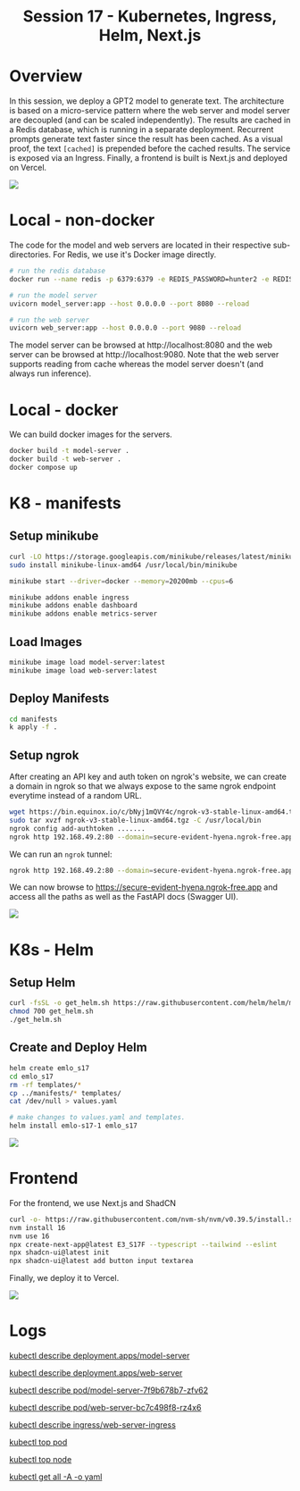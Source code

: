 <div align="center">

# Session 17 - Kubernetes, Ingress, Helm, Next.js

</div>

# Overview
In this session, we deploy a GPT2 model to generate text. The architecture is based on a micro-service pattern where the web server and model server are decoupled (and can be scaled independently). The results are cached in a Redis database, which is running in a separate deployment. Recurrent prompts generate text faster since the result has been cached. As a visual proof, the text `[cached]` is prepended before the cached results. The service is exposed via an Ingress. Finally, a frontend is built is Next.js and deployed on Vercel.

![](./architecture.svg)

# Local - non-docker

The code for the model and web servers are located in their respective sub-directories. For Redis, we use it's Docker image directly.

```bash
# run the redis database
docker run --name redis -p 6379:6379 -e REDIS_PASSWORD=hunter2 -e REDIS_PORT=6379 --restart always redis:7.2.1

# run the model server
uvicorn model_server:app --host 0.0.0.0 --port 8080 --reload

# run the web server
uvicorn web_server:app --host 0.0.0.0 --port 9080 --reload
```

The model server can be browsed at http://localhost:8080 and the web server can be browsed at http://localhost:9080. Note that the web server supports reading from cache whereas the model server doesn't (and always run inference).

# Local - docker
We can build docker images for the servers.
```bash
docker build -t model-server .
docker build -t web-server .
docker compose up
```

# K8 - manifests

## Setup minikube
```bash
curl -LO https://storage.googleapis.com/minikube/releases/latest/minikube-linux-amd64
sudo install minikube-linux-amd64 /usr/local/bin/minikube

minikube start --driver=docker --memory=20200mb --cpus=6

minikube addons enable ingress
minikube addons enable dashboard
minikube addons enable metrics-server
```

## Load Images

```bash
minikube image load model-server:latest
minikube image load web-server:latest
```

## Deploy Manifests
```bash
cd manifests
k apply -f .
```


## Setup ngrok
After creating an API key and auth token on ngrok's website, we can create a domain in ngrok so that we always expose to the same ngrok endpoint everytime instead of a random URL.

```bash
wget https://bin.equinox.io/c/bNyj1mQVY4c/ngrok-v3-stable-linux-amd64.tgz
sudo tar xvzf ngrok-v3-stable-linux-amd64.tgz -C /usr/local/bin
ngrok config add-authtoken .......
ngrok http 192.168.49.2:80 --domain=secure-evident-hyena.ngrok-free.app 80
```

We can run an `ngrok` tunnel:
```bash
ngrok http 192.168.49.2:80 --domain=secure-evident-hyena.ngrok-free.app 80
```


We can now browse to https://secure-evident-hyena.ngrok-free.app and access all the paths as well as the FastAPI docs (Swagger UI).

![](./demos/manifests_demo.gif)
# K8s - Helm

## Setup Helm

```bash
curl -fsSL -o get_helm.sh https://raw.githubusercontent.com/helm/helm/main/scripts/get-helm-3
chmod 700 get_helm.sh
./get_helm.sh
```

## Create and Deploy Helm

```bash
helm create emlo_s17
cd emlo_s17
rm -rf templates/*
cp ../manifests/* templates/
cat /dev/null > values.yaml

# make changes to values.yaml and templates.
helm install emlo-s17-1 emlo_s17
```

![](./demos/helm_demo.gif)
# Frontend
For the frontend, we use Next.js and ShadCN 

```bash
curl -o- https://raw.githubusercontent.com/nvm-sh/nvm/v0.39.5/install.sh | bash
nvm install 16
nvm use 16
npx create-next-app@latest E3_S17F --typescript --tailwind --eslint
npx shadcn-ui@latest init
npx shadcn-ui@latest add button input textarea
```

Finally, we deploy it to Vercel.

![](./demos/frontend_demo.gif)

# Logs


[kubectl describe deployment.apps/model-server](./output/q1_model.md)

[kubectl describe deployment.apps/web-server](./output/q1_web.md)

[kubectl describe pod/model-server-7f9b678b7-zfv62](./output/q2_model.md)

[kubectl describe pod/web-server-bc7c498f8-rz4x6](./output/q2_web.md)

[kubectl describe ingress/web-server-ingress](./output/q3_ing.md)

[kubectl top pod](./output/q4_pod.md)

[kubectl top node](./output/q5_node.md)


[kubectl get all -A  -o yaml](./output/q6.md)
